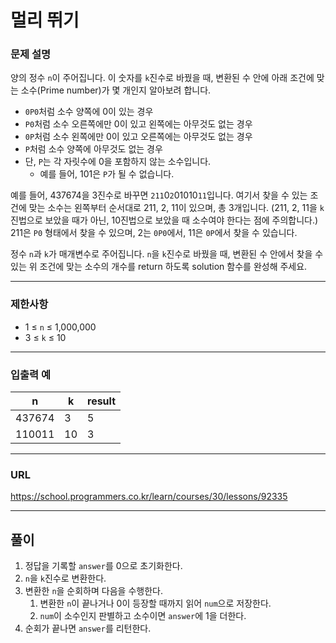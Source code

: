 # 멀리 뛰기

### 문제 설명

양의 정수 `n`이 주어집니다. 이 숫자를 `k`진수로 바꿨을 때, 변환된 수 안에 아래 조건에 맞는 소수(Prime number)가 몇 개인지 알아보려 합니다.

- `0P0`처럼 소수 양쪽에 0이 있는 경우
- `P0`처럼 소수 오른쪽에만 0이 있고 왼쪽에는 아무것도 없는 경우
- `0P`처럼 소수 왼쪽에만 0이 있고 오른쪽에는 아무것도 없는 경우
- `P`처럼 소수 양쪽에 아무것도 없는 경우
- 단, `P`는 각 자릿수에 0을 포함하지 않는 소수입니다.
  - 예를 들어, 101은 `P`가 될 수 없습니다.

예를 들어, 437674을 3진수로 바꾸면 `211`0`2`01010`11`입니다. 여기서 찾을 수 있는 조건에 맞는 소수는 왼쪽부터 순서대로 211, 2, 11이 있으며, 총 3개입니다. (211, 2, 11을 `k`진법으로 보았을 때가 아닌, 10진법으로 보았을 때 소수여야 한다는 점에 주의합니다.) 211은 `P0` 형태에서 찾을 수 있으며, 2는 `0P0`에서, 11은 `0P`에서 찾을 수 있습니다.

정수 `n`과 `k`가 매개변수로 주어집니다. `n`을 `k`진수로 바꿨을 때, 변환된 수 안에서 찾을 수 있는 위 조건에 맞는 소수의 개수를 return 하도록 solution 함수를 완성해 주세요.

-----------
### 제한사항

- 1 ≤ `n` ≤ 1,000,000
- 3 ≤ `k` ≤ 10

-----------
### 입출력 예

| n      | k   | result |
|--------|-----|--------|
| 437674 | 3   | 5      |
| 110011 | 10  | 3      |

-----------
### URL

https://school.programmers.co.kr/learn/courses/30/lessons/92335

-----------
## 풀이
1. 정답을 기록할 `answer`를 0으로 초기화한다.
2. `n`을 `k`진수로 변환한다.
3. 변환한 `n`을 순회하며 다음을 수행한다.
   1. 변환한 `n`이 끝나거나 0이 등장할 때까지 읽어 `num`으로 저장한다.
   2. `num`이 소수인지 판별하고 소수이면 `answer`에 1을 더한다.
4. 순회가 끝나면 `answer`를 리턴한다.